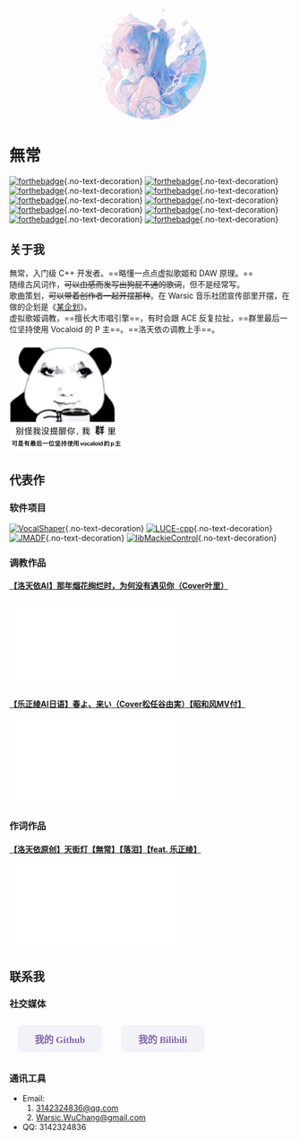 <style>
    .btn {
        width: 150px;
        -webkit-border-radius: 10;
        -moz-border-radius: 10;
        border-radius: 10px;
        border: none;
        color: #8064a9;
        font-family: Georgia;
        font-weight: bold;
        font-size: 17px;
        padding: 12px;
        margin: 10px 15px;
        background: #f4f2f9;
        text-decoration: none;
        cursor: pointer;
    }
    .btn:hover {
        color: white;
        background: #8064a9;
    }

    .no-text-decoration {
        text-decoration: none;
    }
</style>

<div align=center><img src="assets/avatar.jpg" style="width: 200px; height: auto; border-radius: 50%; overflow: hidden;" /></div>

# 無常
[![forthebadge](https://forthebadge.com/images/badges/built-with-love.svg)](https://forthebadge.com){.no-text-decoration}
[![forthebadge](https://forthebadge.com/images/badges/60-percent-of-the-time-works-every-time.svg)](https://forthebadge.com){.no-text-decoration}
[![forthebadge](https://forthebadge.com/images/badges/contains-cat-gifs.svg)](https://forthebadge.com){.no-text-decoration}
[![forthebadge](https://forthebadge.com/images/badges/ages-20-30.svg)](https://forthebadge.com){.no-text-decoration}
[![forthebadge](https://forthebadge.com/images/badges/made-with-markdown.svg)](https://forthebadge.com){.no-text-decoration}
[![forthebadge](https://forthebadge.com/images/badges/makes-people-smile.svg)](https://forthebadge.com){.no-text-decoration}
[![forthebadge](https://forthebadge.com/images/badges/powered-by-black-magic.svg)](https://forthebadge.com){.no-text-decoration}
[![forthebadge](https://forthebadge.com/images/badges/powered-by-water.svg)](https://forthebadge.com){.no-text-decoration}
[![forthebadge](https://forthebadge.com/images/badges/uses-brains.svg)](https://forthebadge.com){.no-text-decoration}
[![forthebadge](https://forthebadge.com/images/badges/winter-is-coming.svg)](https://forthebadge.com){.no-text-decoration}

## 关于我
無常，入门级 C++ 开发者。==略懂一点点虚拟歌姬和 DAW 原理。==  
随缘古风词作，~~可以由感而发写出狗屁不通的歌词~~，但不是经常写。  
歌曲策划，~~可以带着创作者一起开摆那种~~。在 Warsic 音乐社团宣传部里开摆，在做的企划是《[某企划](/create/projects/aProject)》。  
虚拟歌姬调教，==擅长大市唱引擎==，有时会跟 ACE 反复拉扯，==群里最后一位坚持使用 Vocaloid 的 P 主==。==洛天依の调教上手==。  

<img src="assets/vocaloid.jpg" style="width: 200px; height: auto;" />

## 代表作
### 软件项目
[![VocalShaper](https://github-readme-stats-warsicwuchang-gmailcom.vercel.app/api/pin/?username=Do-sth-sharp&repo=VocalShaper)](https://github.com/Do-sth-sharp/VocalShaper){.no-text-decoration}
[![LUCE-cpp](https://github-readme-stats-warsicwuchang-gmailcom.vercel.app/api/pin/?username=FangCunWuChang&repo=LUCE-cpp)](https://github.com/FangCunWuChang/LUCE-cpp){.no-text-decoration}  
[![JMADF](https://github-readme-stats-warsicwuchang-gmailcom.vercel.app/api/pin/?username=FangCunWuChang&repo=JMADF)](https://github.com/FangCunWuChang/JMADF){.no-text-decoration}
[![libMackieControl](https://github-readme-stats-warsicwuchang-gmailcom.vercel.app/api/pin/?username=Do-sth-sharp&repo=libMackieControl)](https://github.com/Do-sth-sharp/libMackieControl){.no-text-decoration}  

### 调教作品
#### [【洛天依AI】那年烟花绚烂时，为何没有遇见你（Cover叶里）](https://www.bilibili.com/video/BV18M4y147oF)

<iframe src="//player.bilibili.com/player.html?aid=910979489&bvid=BV18M4y147oF&cid=1123391992&page=1" scrolling="no" border="0" frameborder="no" framespacing="0" allowfullscreen="true"> </iframe>

#### [【乐正绫AI日语】春よ、来い（Cover松任谷由実）【昭和风MV付】](https://www.bilibili.com/video/BV1YP411R7CD)

<iframe src="//player.bilibili.com/player.html?aid=313592166&bvid=BV1YP411R7CD&cid=1126151126&page=1" scrolling="no" border="0" frameborder="no" framespacing="0" allowfullscreen="true"> </iframe>

### 作词作品
#### [【洛天依原创】天街灯【無常】【落泪】【feat. 乐正绫】](https://www.bilibili.com/video/BV1o541147i5)

<iframe src="//player.bilibili.com/player.html?aid=455122547&bvid=BV1o541147i5&cid=175516059&page=1" scrolling="no" border="0" frameborder="no" framespacing="0" allowfullscreen="true"> </iframe>

## 联系我
### 社交媒体

<div style="width: 100%; height: auto; text-align: left; margin: auto auto;">
    <button class="btn" onclick='location.href = ("https://github.com/FangCunWuChang");'>我的 Github</button>
    <button class="btn" onclick='location.href = ("https://space.bilibili.com/161161623");'>我的 Bilibili</button>
</div>

### 通讯工具
- Email: 
  1. [3142324836@qq.com](mailto://3142324836@qq.com)
  2. [Warsic.WuChang@gmail.com](mailto://Warsic.WuChang@gmail.com)
- QQ: 3142324836
